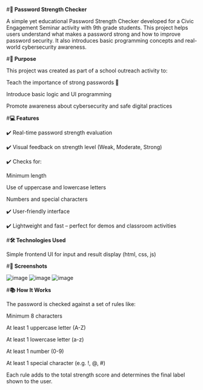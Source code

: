 #**🔐 Password Strength Checker**

A simple yet educational Password Strength Checker developed for a Civic Engagement Seminar activity with 9th grade students. This project helps users understand what makes a password strong and how to improve password security. It also introduces basic programming concepts and real-world cybersecurity awareness.

#**🧠 Purpose**

This project was created as part of a school outreach activity to:

Teach the importance of strong passwords 🔑

Introduce basic logic and UI programming

Promote awareness about cybersecurity and safe digital practices

#**💻 Features**

✔️ Real-time password strength evaluation

✔️ Visual feedback on strength level (Weak, Moderate, Strong)

✔️ Checks for:

Minimum length

Use of uppercase and lowercase letters

Numbers and special characters

✔️ User-friendly interface

✔️ Lightweight and fast – perfect for demos and classroom activities

#**🛠️ Technologies Used**

Simple frontend UI for input and result display (html, css, js)

#**📸 Screenshots**

![image](https://github.com/user-attachments/assets/a00a380e-054e-43b2-94c6-65567f888ded)
![image](https://github.com/user-attachments/assets/d0a19277-241f-4cb7-8771-d9df23679b3d)
![image](https://github.com/user-attachments/assets/bd03ea95-049c-4367-a06a-acbfd5d74a92)

#**📚 How It Works**

The password is checked against a set of rules like:

Minimum 8 characters

At least 1 uppercase letter (A-Z)

At least 1 lowercase letter (a-z)

At least 1 number (0-9)

At least 1 special character (e.g. !, @, #)

Each rule adds to the total strength score and determines the final label shown to the user.

